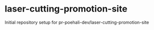 # laser-cutting-promotion-site

Initial repository setup for pr-poehali-dev/laser-cutting-promotion-site